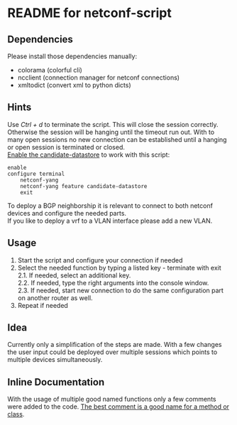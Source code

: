 # README for netconf-script
## Dependencies
Please install those dependencies manually:  
 - colorama     (colorful cli)
 - ncclient     (connection manager for netconf connections)
 - xmltodict    (convert xml to python dicts)

## Hints
Use _Ctrl + d_ to terminate the script. This will close the session correctly. Otherwise the session will be
 hanging until the timeout run out. With to many open sessions no new connection can be established until
 a hanging or open session is terminated or closed.  
[Enable the candidate-datastore](https://www.cisco.com/c/en/us/td/docs/ios-xml/ios/prog/configuration/169/b_169_programmability_cg/configuring_yang_datamodel.html) to work with this script:
```
enable
configure terminal
    netconf-yang
    netconf-yang feature candidate-datastore
    exit
```
To deploy a BGP neighborship it is relevant to connect to both netconf devices and configure the needed parts.  
If you like to deploy a vrf to a VLAN interface please add a new VLAN.

## Usage
1. Start the script and configure your connection if needed
2. Select the needed function by typing a listed key - terminate with exit  
2.1. If needed, select an additional key.  
2.2. If needed, type the right arguments into the console window.  
2.3. If needed, start new connection to do the same configuration part on another router as well.  
3. Repeat if needed

## Idea
Currently only a simplification of the steps are made. With a few changes the user input could be deployed
 over multiple sessions which points to multiple devices simultaneously.

## Inline Documentation
With the usage of multiple good named functions only a few comments were added to the code.
  [The best comment is a good name for a method or class](https://refactoring.guru/smells/comments).